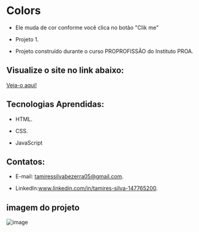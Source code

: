 # Colors

 - Ele muda de cor conforme você clica no botão "Clik me"
   
 - Projeto 1.
  
 - Projeto construído durante o curso PROPROFISSÃO do Instituto PROA.

   
 ## Visualize o site no link abaixo:
 [Veja-o aqui!](https://colors-mocha.vercel.app/)
   
   
   
## Tecnologias Aprendidas:
 - HTML.
   
 - CSS.

 - JavaScript

## Contatos:
 - E-mail: tamiressilvabezerra05@gmail.com.
   
 - LinkedIn:www.linkedin.com/in/tamires-silva-147765200.

    
    
## imagem do projeto


![image](https://github.com/tamiressil/Colors/assets/163886976/05ef279f-e9fd-479f-8d0e-bb60c2f2c665)




